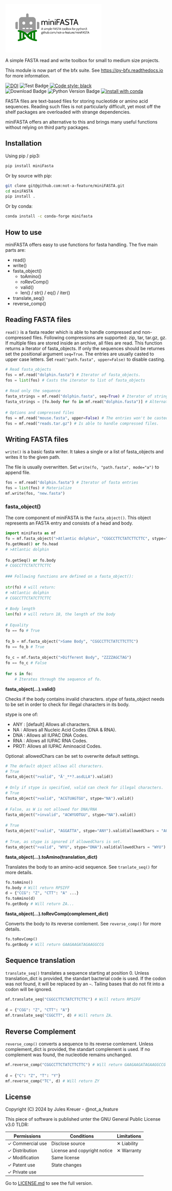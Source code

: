 <img src="https://github.com/not-a-feature/miniFASTA/raw/main/miniFASTA.png" width=300px alt="fastq logo"></img>

A simple FASTA read and write toolbox for small to medium size projects.

This module is now part of the bfx suite. See https://py-bfx.readthedocs.io for more information.

[![DOI](https://zenodo.org/badge/440126588.svg)](https://zenodo.org/badge/latestdoi/440126588)
![Test Badge](https://github.com/not-a-feature/miniFASTA/actions/workflows/tests.yml/badge.svg)
[![Code style: black](https://img.shields.io/badge/code%20style-black-000000.svg)](https://github.com/psf/black)<br>
![Download Badge](https://img.shields.io/pypi/dm/miniFASTA.svg)
![Python Version Badge](https://img.shields.io/pypi/pyversions/miniFASTA)
[![install with conda](https://img.shields.io/badge/install%20with-conda-brightgreen.svg?style=flat)](https://anaconda.org/conda-forge/minifasta)



FASTA files are text-based files for storing nucleotide or amino acid sequences.
Reading such files is not particularly difficult, yet most off the shelf packages are overloaded with strange dependencies.

miniFASTA offers an alternative to this and brings many useful functions without relying on third party packages.

## Installation
Using pip  / pip3:
```bash
pip install miniFasta
```
Or by source with pip:
```bash
git clone git@github.com:not-a-feature/miniFASTA.git
cd miniFASTA
pip install .
```
Or by conda:
```bash
conda install -c conda-forge minifasta
```

## How to use
miniFASTA offers easy to use functions for fasta handling.
The five main parts are:
- read()
- write()
- fasta_object()
    - toAmino()
    - roRevComp()
    - valid()
    - len() / str() / eq() / iter()
- translate_seq()
- reverse_comp()

## Reading FASTA files
`read()` is a fasta reader which is able to handle compressed and non-compressed files.
Following compressions are supported: zip, tar, tar.gz, gz. If multiple files are stored inside an archive, all files are read.
This function returns a Iterator of fasta_objects. If only the sequences should be returnes set the positional argument `seq=True`.
The entries are usually casted to upper case letters. Set `read("path.fasta", upper=False)` to disable casting.

```python
# Read fasta_objects
fos = mf.read("dolphin.fasta") # Iterator of fasta_objects.
fos = list(fos) # Casts the iterator to list of fasta_objects

# Read only the sequence
fasta_strings = mf.read("dolphin.fasta", seq=True) # Iterator of string.
fasta_strings = [fo.body for fo in mf.read("dolphin.fasta")] # Alternative

# Options and compressed files
fos = mf.read("mouse.fasta", upper=False) # The entries won't be casted to upper case.
fos = mf.read("reads.tar.gz") # Is able to handle compressed files.
```

## Writing FASTA files
`write()` is a basic fasta writer.
It takes a single or a list of fasta_objects and writes it to the given path.

The file is usually overwritten. Set `write(fo, "path.fasta", mode="a")` to append file.

```python
fos = mf.read("dolphin.fasta") # Iterator of fasta entries
fos = list(fos) # Materialize
mf.write(fos, "new.fasta")
```

### fasta_object()
The core component of miniFASTA is the ```fasta_object()```. This object represents an FASTA entry and consists of a head and body.

```python
import miniFasta as mf
fo = mf.fasta_object(">Atlantic dolphin", "CGGCCTTCTATCTTCTTC", stype="DNA")
fo.getHead() or fo.head
# >Atlantic dolphin

fo.getSeq() or fo.body
# CGGCCTTCTATCTTCTTC

### Following functions are defined on a fasta_object():

str(fo) # will return:
# >Atlantic dolphin
# CGGCCTTCTATCTTCTTC

# Body length
len(fo) # will return 18, the length of the body

# Equality
fo == fo # True

fo_b = mf.fasta_object(">Same Body", "CGGCCTTCTATCTTCTTC")
fo == fo_b # True

fo_c = mf.fasta_object(">Different Body", "ZZZZAGCTAG")
fo == fo_c # False

for s in fo:
    # Iterates through the sequence of fo.
```

**fasta_object(...).valid()**

Checks if the body contains invalid characters.
_stype_ of fasta_object needs to be set in order to check for illegal characters in its body.

stype is one of:
- ANY : [default] Allows all characters.
- NA  : Allows all Nucleic Acid Codes (DNA & RNA).
- DNA : Allows all IUPAC DNA Codes.
- RNA : Allows all IUPAC RNA Codes.
- PROT: Allows all IUPAC Aminoacid Codes.

Optional: allowedChars can be set to overwrite default settings.

```python
# The default object allows all characters.
# True
fasta_object(">valid", "Ä'_**?.asdLLA").valid()

# Only if stype is specified, valid can check for illegal characters.
# True
fasta_object(">valid", "ACGTUAGTGU", stype="NA").valid()

# False, as W is not allowed for DNA/RNA
fasta_object(">invalid", "ACWYUOTGU", stype="NA").valid()

# True
fasta_object(">valid", "AGGATTA", stype="ANY").valid(allowedChars = "AGTC")

# True, as stype is ignored if allowedChars is set.
fasta_object(">valid", "WYU", stype="DNA").valid(allowedChars = "WYU")
```

**fasta_object(...).toAmino(translation_dict)**

Translates the body to an amino-acid sequence. See `tranlate_seq()` for more details.
```python
fo.toAmino()
fo.body # Will return RPSIFF
d = {"CCG": "Z", "CTT": "A" ...}
fo.toAmino(d)
fo.getBody # Will return ZA...
```
**fasta_object(...).toRevComp(complement_dict)**

Converts the body to its reverse comlement. See `reverse_comp()` for more details.
```python
fo.toRevComp()
fo.getBody # Will return GAAGAAGATAGAAGGCCG
```

## Sequence translation
`translate_seq()` translates a sequence starting at position 0.
Unless translation_dict is provided, the standart bacterial code is used. If the codon was not found, it will be replaced by an `~`. Tailing bases that do not fit into a codon will be ignored.

```python
mf.translate_seq("CGGCCTTCTATCTTCTTC") # Will return RPSIFF

d = {"CGG": "Z", "CTT": "A"}
mf.translate_seq("CGGCTT", d) # Will return ZA.
```

## Reverse Complement
`reverse_comp()` converts a sequence to its reverse comlement.
Unless complement_dict is provided, the standart complement is used. If no complement was found, the nucleotide remains unchanged.
```python
mf.reverse_comp("CGGCCTTCTATCTTCTTC") # Will return GAAGAAGATAGAAGGCCG

d = {"C": "Z", "T": "Y"}
mf.reverse_comp("TC", d) # Will return ZY
```

## License
Copyright (C) 2024 by Jules Kreuer - @not_a_feature

This piece of software is published unter the GNU General Public License v3.0
TLDR:

| Permissions      | Conditions                   | Limitations |
| ---------------- | ---------------------------- | ----------- |
| ✓ Commercial use | Disclose source              | ✕ Liability |
| ✓ Distribution   | License and copyright notice | ✕ Warranty  |
| ✓ Modification   | Same license                 |             |
| ✓ Patent use     | State changes                |             |
| ✓ Private use    |                              |             |

Go to [LICENSE.md](https://github.com/not-a-feature/miniFASTA/blob/main/LICENSE) to see the full version.
